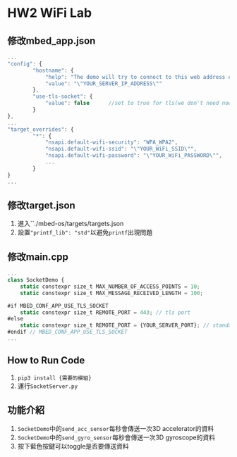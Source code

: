 # HW2 WiFi Lab

## 修改mbed_app.json
```javascript
...
"config": {
        "hostname": {
            "help": "The demo will try to connect to this web address on port 80 (or port 443 when using tls).",
            "value": "\"YOUR_SERVER_IP_ADDRESS\""
        },
        "use-tls-socket": {
            "value": false      //set to true for tls(we don't need now!!)
        }
},
...
"target_overrides": {
        "*": {
            "nsapi.default-wifi-security": "WPA_WPA2",
            "nsapi.default-wifi-ssid": "\"YOUR_WiFi_SSID\"",
            "nsapi.default-wifi-password": "\"YOUR_WiFi_PASSWORD\"",
            ...
        }
}
...
```

## 修改target.json
1. 進入``./mbed-os/targets/targets.json
2. 設置`"printf_lib": "std"`以避免`printf`出現問題

## 修改main.cpp
```javascript
...
class SocketDemo {
    static constexpr size_t MAX_NUMBER_OF_ACCESS_POINTS = 10;
    static constexpr size_t MAX_MESSAGE_RECEIVED_LENGTH = 100;

#if MBED_CONF_APP_USE_TLS_SOCKET
    static constexpr size_t REMOTE_PORT = 443; // tls port
#else
    static constexpr size_t REMOTE_PORT = {YOUR_SERVER_PORT}; // standard HTTP port
#endif // MBED_CONF_APP_USE_TLS_SOCKET
...
```

## How to Run Code
1. `pip3 install {需要的模組}`
2. 運行`SocketServer.py`

## 功能介紹
1. `SocketDemo`中的`send_acc_sensor`每秒會傳送一次3D accelerator的資料
2. `SocketDemo`中的`send_gyro_sensor`每秒會傳送一次3D gyroscope的資料
3. 按下藍色按鍵可以toggle是否要傳送資料

